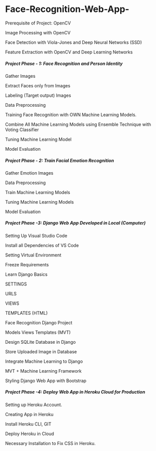 # Face-Recognition-Web-App-
Prerequisite of Project: OpenCV

Image Processing with OpenCV

Face Detection with Viola-Jones and Deep Neural Networks (SSD)

Feature Extraction with OpenCV and Deep Learning Networks

##### Project Phase - 1: Face Recognition and Person Identity

Gather Images

Extract Faces only from Images

Labeling (Target output) Images

Data Preprocessing

Training Face Recognition with OWN Machine Learning Models.

Combine All Machine Learning Models using Ensemble Technique with Voting Classifier

Tuning Machine Learning Model

Model Evaluation

##### Project Phase - 2: Train Facial Emotion Recognition

Gather Emotion Images

Data Preprocessing

Train Machine Learning Models

Tuning Machine Learning Models

Model Evaluation

##### Project Phase -3: Django Web App Developed in Local (Computer)

Setting Up Visual Studio Code

Install all Dependencies of VS Code

Setting Virtual Environment

Freeze Requirements

Learn Django Basics

SETTINGS

URLS

VIEWS

TEMPLATES (HTML)

Face Recognition Django Project

Models Views Templates (MVT)

Design SQLite Database in Django

Store Uploaded Image in Database

Integrate Machine Learning to Django

MVT + Machine Learning Framework

Styling Django Web App with Bootstrap

##### Project Phase -4: Deploy Web App in Heroku Cloud for Production

Setting up Heroku Account.

Creating App in Heroku

Install Heroku CLI, GIT

Deploy Heroku in Cloud

Necessary Installation to Fix CSS in Heroku.
